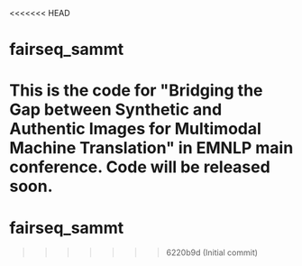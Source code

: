 <<<<<<< HEAD
# fairseq_sammt
This is the code for "Bridging the Gap between Synthetic and Authentic Images for Multimodal Machine Translation" in EMNLP main conference.
Code will be released soon.
=======
# fairseq_sammt
>>>>>>> 6220b9d (Initial commit)
